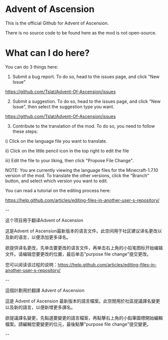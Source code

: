 # Advent of Ascension
This is the official Github for Advent of Ascension.

There is no source code to be found here as the mod is not open-source.

# What can I do here?
You can do 3 things here:
1. Submit a bug report. To do so, head to the issues page, and click "New Issue"

https://github.com/Tslat/Advent-Of-Ascension/issues

2. Submit a suggestion. To do so, head to the issues page, and click "New Issue", then select the suggestion type you want.

https://github.com/Tslat/Advent-Of-Ascension/issues

3. Contribute to the translation of the mod. To do so, you need to follow these steps:

  i) Click on the language file you want to translate.
  
  ii) Click on the little pencil icon in the top right to edit the file
  
  iii) Edit the file to your liking, then click "Propose File Change".
  
NOTE: You are currently viewing the language files for the Minecraft-1.7.10 version of the mod. To translate the other versions, click the "Branch" button, and select which version you want to edit.

You can read a tutorial on the editing process here:

https://help.github.com/articles/editing-files-in-another-user-s-repository/

--

这个项目用于翻译Advent of Ascension

这是Advent of Ascension最新版本的语言文件。此空间用于社区建议译名更改以及新的语言，以便添加更多译名。

欲提供译名更改，先单击要更改的语言文件，再单击右上角的小铅笔图标开始编辑文件。请编辑您要更改的位置，最后单击"purpose file change"提交更改。

您可以阅读该过程的说明：https://help.github.com/articles/editing-files-in-another-user-s-repository/

--

這個計劃用於翻譯 Advent of Ascension

這是 Advent of Ascension 最新版本的語言檔案。此空間用於社區提議譯名變更以及新的語言，以便新增更多譯名。

欲提議譯名變更，先點選要變更的語言檔案，再點擊右上角的小鉛筆圖標開始編輯檔案。請編輯您要變更的位元，最後點擊"purpose file change"提交變更。

--
